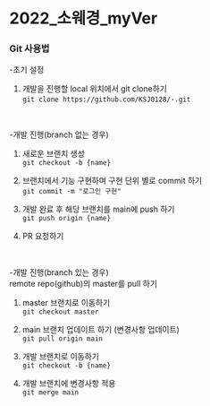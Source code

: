 # 2022_소웨경_myVer

### Git 사용법
-초기 설정
1. 개발을 진행할 local 위치에서 git clone하기<br>
`git clone https://github.com/KSJ0128/-.git`
<br>

-개발 진행(branch 없는 경우)
1. 새로운 브랜치 생성<br>
`git checkout -b {name}` 

2. 브랜치에서 기능 구현하며 구현 단위 별로 commit 하기<br>
`git commit -m "로그인 구현"`

3. 개발 완료 후 해당 브랜치를 main에 push 하기<br>
`git push origin {name}`

4. PR 요청하기<br>
<br>

-개발 진행(branch 있는 경우)<br>
remote repo(github)의 master를 pull 하기

1. master 브랜치로 이동하기<br>
`git checkout master`

2. main 브랜치 업데이트 하기 (변경사항 업데이트)<br>
`git pull origin main`

3. 개발 브랜치로 이동하기<br>
`git checkout -b {name}`

4. 개발 브랜치에 변경사항 적용<br>
`git merge main`
